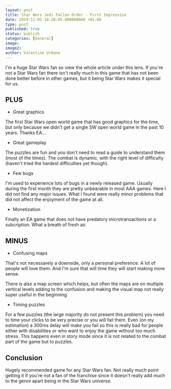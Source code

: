 ```yaml
---
layout: post
title: Star Wars Jedi Fallen Order - First Impression
date: 2019-12-05 16:28:05.000000000 +01:00
type: post
published: true
status: publish
categories: [General]
image:
image2:
author: Valentino Urbano
---
```


I'm a huge Star Wars fan so view the whole article under this lens. If you're not a Star Wars fan there isn't really much in this game that has not been done better before in other games, but it being Star Wars makes it special for us.

## PLUS

- Great graphics

The first Star Wars open world game that has good graphics for the time, but only because we didn't get a single SW open world game in the past 10 years. Thanks EA...

- Great gameplay

The puzzles are fun and you don't need to read a guide to understand them (most of the times). The combat is dynamic, with the right level of difficulty (haven't tried the hardest difficulties yet though).

- Few bugs

I'm used to experience lots of bugs in a newly released game. Usually during the first month they are pretty unbearable in most AAA games. Here I did not find any major issues. What I found were really minor problems that did not affect the enjoyment of the game at all.

- Monetization

Finally an EA game that does not have predatory microtransactions or a subcription. What a breath of fresh air.

## MINUS

- Confusing maps

That's not necessarely a downside, only a personal preference. A lot of people will love them. And I'm sure that will time they will start making more sense.

There is also a map screen which helps, but often the maps are on multiple vertical levels adding to the confusion and making the visual map not really super useful in the beginning.

- Timing puzzles

For a few puzzles (the large majority do not present this problem) you need to time your clicks to be very precise or you will fail them. Even (on my estimation) a 300ms delay will make you fail so this is really bad for people either with disabilities or who want to enjoy the game without too much stress. This happens even in story mode since it is not related to the combat part of the game but to puzzles.

## Conclusion

Hugely recommended game for any Star Wars fan. Not really much point getting it if you're not a fan of the franchise since it doesn't really add much to the genre apart being in the Star Wars universe.
